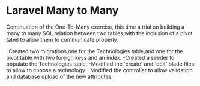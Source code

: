# Laravel Many to Many
 
 Continuation of the One-To-Many exercise, this time a trial on building a many to many SQL relation between two tables,with the inclusion of a pivot tabel to allow them to communicate properly.

 -Created two migrations,one for the Technologies table,and one for the pivot table with two foreign keys and an index.
 -Created a seeder to populate the Technologies table.
 -Modified the 'create' and 'edit' blade files to allow to choose a technology.
 -Modified the controller to allow validation and database upload of the new attributes.